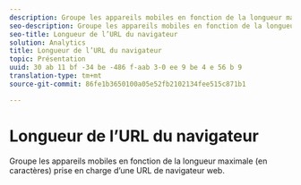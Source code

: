 ```yaml
---
description: Groupe les appareils mobiles en fonction de la longueur maximale (en caractères) prise en charge d’une URL de navigateur web.
seo-description: Groupe les appareils mobiles en fonction de la longueur maximale (en caractères) prise en charge d’une URL de navigateur web.
seo-title: Longueur de l’URL du navigateur
solution: Analytics
title: Longueur de l’URL du navigateur
topic: Présentation
uuid: 30 ab 11 bf -34 be -486 f-aab 3-0 ee 9 be 4 e 56 b 9
translation-type: tm+mt
source-git-commit: 86fe1b3650100a05e52fb2102134fee515c871b1

---
```



# Longueur de l’URL du navigateur

Groupe les appareils mobiles en fonction de la longueur maximale (en caractères) prise en charge d’une URL de navigateur web.

